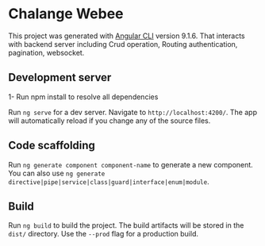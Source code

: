 # Chalange Webee


This project was generated with [Angular CLI](https://github.com/angular/angular-cli) version 9.1.6.
That interacts with backend server including Crud operation,
Routing authentication, pagination, websocket.

## Development server

1- Run npm install to resolve all dependencies

Run `ng serve` for a dev server. Navigate to `http://localhost:4200/`. The app will automatically reload if you change any of the source files.

## Code scaffolding

Run `ng generate component component-name` to generate a new component. You can also use `ng generate directive|pipe|service|class|guard|interface|enum|module`.

## Build

Run `ng build` to build the project. The build artifacts will be stored in the `dist/` directory. Use the `--prod` flag for a production build.

 
